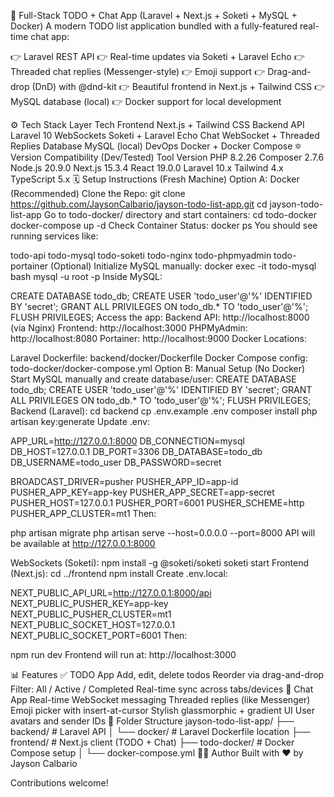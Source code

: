 📜 Full-Stack TODO + Chat App (Laravel + Next.js + Soketi + MySQL + Docker)
A modern TODO list application bundled with a fully-featured real-time chat app:

👉 Laravel REST API
👉 Real-time updates via Soketi + Laravel Echo
👉 Threaded chat replies (Messenger-style)
👉 Emoji support
👉 Drag-and-drop (DnD) with @dnd-kit
👉 Beautiful frontend in Next.js + Tailwind CSS
👉 MySQL database (local)
👉 Docker support for local development

⚙️ Tech Stack
Layer	Tech
Frontend	Next.js + Tailwind CSS
Backend API	Laravel 10
WebSockets	Soketi + Laravel Echo
Chat	WebSocket + Threaded Replies
Database	MySQL (local)
DevOps	Docker + Docker Compose
🔯 Version Compatibility (Dev/Tested)
Tool	Version
PHP	8.2.26
Composer	2.7.6
Node.js	20.9.0
Next.js	15.3.4
React	19.0.0
Laravel	10.x
Tailwind	4.x
TypeScript	5.x
🗓️ Setup Instructions (Fresh Machine)
Option A: Docker (Recommended)
Clone the Repo:
git clone https://github.com/JaysonCalbario/jayson-todo-list-app.git
cd jayson-todo-list-app
Go to todo-docker/ directory and start containers:
cd todo-docker
docker-compose up -d
Check Container Status:
docker ps
You should see running services like:

todo-api
todo-mysql
todo-soketi
todo-nginx
todo-phpmyadmin
todo-portainer
(Optional) Initialize MySQL manually:
docker exec -it todo-mysql bash
mysql -u root -p
Inside MySQL:

CREATE DATABASE todo_db;
CREATE USER 'todo_user'@'%' IDENTIFIED BY 'secret';
GRANT ALL PRIVILEGES ON todo_db.* TO 'todo_user'@'%';
FLUSH PRIVILEGES;
Access the app:
Backend API: http://localhost:8000 (via Nginx)
Frontend: http://localhost:3000
PHPMyAdmin: http://localhost:8080
Portainer: http://localhost:9000
Docker Locations:

Laravel Dockerfile: backend/docker/Dockerfile
Docker Compose config: todo-docker/docker-compose.yml
Option B: Manual Setup (No Docker)
Start MySQL manually and create database/user:
CREATE DATABASE todo_db;
CREATE USER 'todo_user'@'%' IDENTIFIED BY 'secret';
GRANT ALL PRIVILEGES ON todo_db.* TO 'todo_user'@'%';
FLUSH PRIVILEGES;
Backend (Laravel):
cd backend
cp .env.example .env
composer install
php artisan key:generate
Update .env:

APP_URL=http://127.0.0.1:8000
DB_CONNECTION=mysql
DB_HOST=127.0.0.1
DB_PORT=3306
DB_DATABASE=todo_db
DB_USERNAME=todo_user
DB_PASSWORD=secret

BROADCAST_DRIVER=pusher
PUSHER_APP_ID=app-id
PUSHER_APP_KEY=app-key
PUSHER_APP_SECRET=app-secret
PUSHER_HOST=127.0.0.1
PUSHER_PORT=6001
PUSHER_SCHEME=http
PUSHER_APP_CLUSTER=mt1
Then:

php artisan migrate
php artisan serve --host=0.0.0.0 --port=8000
API will be available at http://127.0.0.1:8000

WebSockets (Soketi):
npm install -g @soketi/soketi
soketi start
Frontend (Next.js):
cd ../frontend
npm install
Create .env.local:

NEXT_PUBLIC_API_URL=http://127.0.0.1:8000/api
NEXT_PUBLIC_PUSHER_KEY=app-key
NEXT_PUBLIC_PUSHER_CLUSTER=mt1
NEXT_PUBLIC_SOCKET_HOST=127.0.0.1
NEXT_PUBLIC_SOCKET_PORT=6001
Then:

npm run dev
Frontend will run at: http://localhost:3000

📊 Features
✅ TODO App
Add, edit, delete todos
Reorder via drag-and-drop
Filter: All / Active / Completed
Real-time sync across tabs/devices
💬 Chat App
Real-time WebSocket messaging
Threaded replies (like Messenger)
Emoji picker with insert-at-cursor
Stylish glassmorphic + gradient UI
User avatars and sender IDs
📁 Folder Structure
jayson-todo-list-app/
├── backend/         # Laravel API
│   └── docker/      # Laravel Dockerfile location
├── frontend/        # Next.js client (TODO + Chat)
├── todo-docker/     # Docker Compose setup
│   └── docker-compose.yml
🧑‍💻 Author
Built with ❤️ by Jayson Calbario

Contributions welcome!
